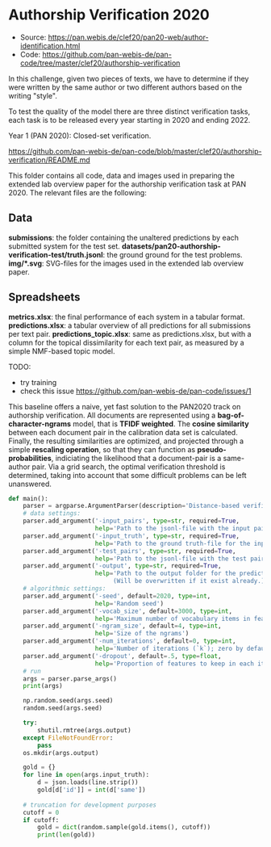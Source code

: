 # Authorship Verification 2020

- Source: https://pan.webis.de/clef20/pan20-web/author-identification.html
- Code: https://github.com/pan-webis-de/pan-code/tree/master/clef20/authorship-verification


In this challenge, given two pieces of texts, we have to determine if they were written by the same author or two different authors based on the writing "style".

To test the quality of the model there are three distinct verification tasks, each task is to be released every year starting in 2020 and ending 2022.

Year 1 (PAN 2020): Closed-set verification.


https://github.com/pan-webis-de/pan-code/blob/master/clef20/authorship-verification/README.md

This folder contains all code, data and images used in preparing the extended lab overview paper for the authorship verification task at PAN 2020. The relevant files are the following:

## Data

**submissions**: the folder containing the unaltered predictions by each submitted system for the test set.
**datasets/pan20-authorship-verification-test/truth.jsonl**: the ground ground for the test problems.
**img/*.svg**: SVG-files for the images used in the extended lab overview paper.

## Spreadsheets
**metrics.xlsx**: the final performance of each system in a tabular format.
**predictions.xlsx**: a tabular overview of all predictions for all submissions per text pair.
**predictions_topic.xlsx**: same as predictions.xlsx, but with a column for the topical dissimilarity for each text pair, as measured by a simple NMF-based topic model.

TODO:
- try training
- check this issue https://github.com/pan-webis-de/pan-code/issues/1

This baseline offers a naive, yet fast solution to the  PAN2020 track on authorship verification. All documents are represented using a **bag-of-character-ngrams** model, that is **TFIDF weighted**. The **cosine similarity** between each document pair in the calibration data set is calculated. Finally, the resulting similarities are optimized, and projected through a simple **rescaling operation**, so that they can function as **pseudo-probabilities**, indiciating the likelihood that a document-pair is a same-author pair. Via a grid search, the optimal verification threshold is determined, taking into account that some difficult problems can be left unanswered.

```python
def main():
    parser = argparse.ArgumentParser(description='Distance-based verification: PAN20 baseline')
    # data settings:
    parser.add_argument('-input_pairs', type=str, required=True,
                        help='Path to the jsonl-file with the input pairs')
    parser.add_argument('-input_truth', type=str, required=True,
                        help='Path to the ground truth-file for the input pairs')
    parser.add_argument('-test_pairs', type=str, required=True,
                        help='Path to the jsonl-file with the test pairs')
    parser.add_argument('-output', type=str, required=True,
                        help='Path to the output folder for the predictions.\
                             (Will be overwritten if it exist already.)')
    # algorithmic settings:
    parser.add_argument('-seed', default=2020, type=int,
                        help='Random seed')
    parser.add_argument('-vocab_size', default=3000, type=int,
                        help='Maximum number of vocabulary items in feature space')
    parser.add_argument('-ngram_size', default=4, type=int,
                        help='Size of the ngrams')
    parser.add_argument('-num_iterations', default=0, type=int,
                        help='Number of iterations (`k`); zero by default')
    parser.add_argument('-dropout', default=.5, type=float,
                        help='Proportion of features to keep in each iteration')
    # run
    args = parser.parse_args()
    print(args)

    np.random.seed(args.seed)
    random.seed(args.seed)

    try:
        shutil.rmtree(args.output)
    except FileNotFoundError:
        pass
    os.mkdir(args.output)

    gold = {}
    for line in open(args.input_truth):
        d = json.loads(line.strip())
        gold[d['id']] = int(d['same'])
    
    # truncation for development purposes
    cutoff = 0
    if cutoff:
        gold = dict(random.sample(gold.items(), cutoff))
        print(len(gold))

```